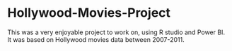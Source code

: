 # Hollywood-Movies-Project
This was a very enjoyable project to work on, using R studio and Power BI. It was based on Hollywood movies data between 2007-2011.
